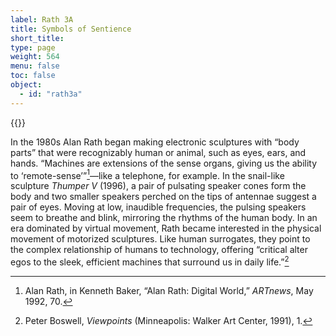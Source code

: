 ```yaml
---
label: Rath 3A
title: Symbols of Sentience
short_title:
type: page
weight: 564
menu: false
toc: false
object:
  - id: "rath3a"
---
```

{{<q-figure id="rath3a" >}}

In the 1980s Alan Rath began making electronic sculptures with “body parts” that were recognizably human or animal, such as eyes, ears, and hands. “Machines are extensions of the sense organs, giving us the ability to ‘remote-sense’”[^1]—like a telephone, for example. In the snail-like sculpture *Thumper V* (1996), a pair of pulsating speaker cones form the body and two smaller speakers perched on the tips of antennae suggest a pair of eyes. Moving at low, inaudible frequencies, the pulsing speakers seem to breathe and blink, mirroring the rhythms of the human body. In an era dominated by virtual movement, Rath became interested in the physical movement of motorized sculptures. Like human surrogates, they point to the complex relationship of humans to technology, offering “critical alter egos to the sleek, efficient machines that surround us in daily life.”[^2]

[^1]: Alan Rath, in Kenneth Baker, “Alan Rath: Digital World,” *ARTnews*, May 1992, 70.

[^2]: Peter Boswell, *Viewpoints* (Minneapolis: Walker Art Center, 1991), 1.

